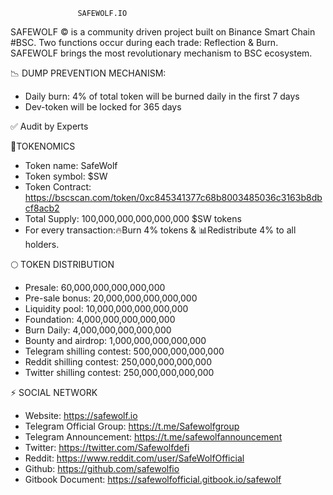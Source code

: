                    SAFEWOLF.IO

SAFEWOLF ©  is a community driven project built on Binance Smart Chain #BSC. Two functions occur during each trade:
Reflection & Burn. SAFEWOLF brings the most revolutionary mechanism to BSC ecosystem.


📉 DUMP PREVENTION MECHANISM:
- Daily burn: 4% of total token will be burned daily in the first 7 days
- Dev-token will be locked for 365 days

✅ Audit by Experts


💠TOKENOMICS
- Token name: SafeWolf
- Token symbol: $SW
- Token Contract: https://bscscan.com/token/0xc845341377c68b8003485036c3163b8dbcf8acb2
- Total Supply: 100,000,000,000,000,000 $SW tokens
- For every transaction:🔥Burn 4% tokens & 📊Redistribute 4% to all holders.

🌕 TOKEN DISTRIBUTION
- Presale:                    60,000,000,000,000,000
- Pre-sale bonus:             20,000,000,000,000,000
- Liquidity pool:             10,000,000,000,000,000
- Foundation:                  4,000,000,000,000,000
- Burn Daily:                  4,000,000,000,000,000
- Bounty and airdrop:          1,000,000,000,000,000
- Telegram shilling contest:     500,000,000,000,000
- Reddit shilling contest:   	 250,000,000,000,000
- Twitter shilling contest:      250,000,000,000,000

⚡ SOCIAL NETWORK
- Website: https://safewolf.io
- Telegram Official Group: https://t.me/Safewolfgroup
- Telegram Announcement: https://t.me/safewolfannouncement
- Twitter: https://twitter.com/Safewolfdefi
- Reddit: https://www.reddit.com/user/SafeWolfOfficial
- Github: https://github.com/safewolfio
- Gitbook Document: https://safewolfofficial.gitbook.io/safewolf
